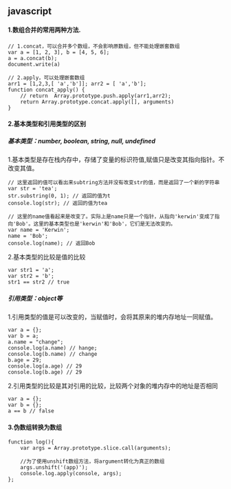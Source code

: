 ## javascript
#### 1.数组合并的常用两种方法.
```
// 1.concat，可以合并多个数组，不会影响原数组，但不能处理嵌套数组
var a = [1, 2, 3], b = [4, 5, 6];
a = a.concat(b);
document.write(a)

// 2.apply，可以处理嵌套数组
arr1 = [1,2,3,[ 'a','b']]; arr2 = [ 'a','b'];
function concat_apply() {
	// return  Array.prototype.push.apply(arr1,arr2);
	return Array.prototype.concat.apply([], arguments)
}
```
#### 2.基本类型和引用类型的区别
##### 基本类型：number, boolean, string, null, undefined
1.基本类型是存在栈内存中，存储了变量的标识符值,赋值只是改变其指向指针。不改变其值。
```
// 这里返回的值可以看出来subtring方法并没有改变str的值，而是返回了一个新的字符串
var str = 'tea';
str.substring(0, 1); // 返回的值为t
console.log(str); // 返回的值为tea
```

```
// 这里的name值看起来是改变了。实际上是name只是一个指针，从指向'kerwin'变成了指向'Bob'。这里的基本类型也是'kerwin'和'Bob'，它们是无法改变的。
var name = 'Kerwin';
name = 'Bob';
console.log(name); // 返回Bob

```


2.基本类型的比较是值的比较
```
var str1 = 'a';
var str2 = 'b';
str1 == str2 // true
```

##### 引用类型：object等
1.引用类型的值是可以改变的，当赋值时，会将其原来的堆内存地址一同赋值。
```
var a = {};
var b = a;
a.name = "change";
console.log(a.name) // hange;
console.log(b.name) // change
b.age = 29;
console.log(a.age) // 29
console.log(b.age) // 29
```

2.引用类型的比较是其对引用的比较，比较两个对象的堆内存中的地址是否相同
```
var a = {};
var b = {};
a == b // false
```

#### 3.伪数组转换为数组
```
function log(){
	var args = Array.prototype.slice.call(arguments);

	//为了使用unshift数组方法，将argument转化为真正的数组
	args.unshift('(app)');
	console.log.apply(console, args);
};
```















